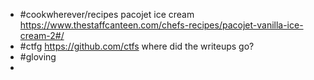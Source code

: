 - #cookwherever/recipes pacojet ice cream https://www.thestaffcanteen.com/chefs-recipes/pacojet-vanilla-ice-cream-2#/
- #ctfg https://github.com/ctfs where did the writeups go?
- #gloving
-